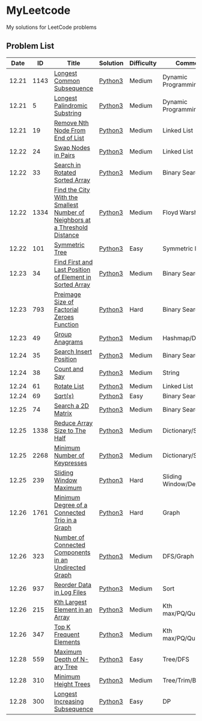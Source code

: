 # MyLeetcode


My solutions for LeetCode problems

## Problem List

| Date  | ID   | Title                                                                                                                                                                                    | Solution                  | Difficulty | Comments             |
|-------|------|------------------------------------------------------------------------------------------------------------------------------------------------------------------------------------------|---------------------------|------------|----------------------|
| 12.21 | 1143 | [Longest Common Subsequence](https://leetcode.com/problems/longest-common-subsequence)                                                                                                   | [Python3](./1143/1143.py) | Medium     | Dynamic Programming  |
| 12.21 | 5    | [Longest Palindromic Substring](https://leetcode.com/problems/longest-palindromic-substring)                                                                                             | [Python3](./5/5.py)       | Medium     | Dynamic Programming  |
| 12.21 | 19   | [Remove Nth Node From End of List](https://leetcode.com/problems/remove-nth-node-from-end-of-list)                                                                                       | [Python3](./19/19.py)     | Medium     | Linked List          |
| 12.22 | 24   | [Swap Nodes in Pairs](https://leetcode.com/problems/swap-nodes-in-pairs)                                                                                                                 | [Python3](./24/24.py)     | Medium     | Linked List          |
| 12.22 | 33   | [Search in Rotated Sorted Array](https://leetcode.com/problems/search-in-rotated-sorted-array)                                                                                           | [Python3](./33/33.py)     | Medium     | Binary Search        |
| 12.22 | 1334 | [Find the City With the Smallest Number of Neighbors at a Threshold Distance](https://leetcode.com/problems/find-the-city-with-the-smallest-number-of-neighbors-at-a-threshold-distance) | [Python3](./1334/1334.py) | Medium     | Floyd Warshall       |
| 12.22 | 101  | [Symmetric Tree](https://leetcode.com/problems/symmetric-tree)                                                                                                                           | [Python3](./101/101.py)   | Easy       | Symmetric DFS        |
| 12.23 | 34   | [Find First and Last Position of Element in Sorted Array](https://leetcode.com/problems/find-first-and-last-position-of-element-in-sorted-array)                                         | [Python3](./34/34.py)     | Medium     | Binary Search        |
| 12.23 | 793  | [Preimage Size of Factorial Zeroes Function](https://leetcode.com/problems/preimage-size-of-factorial-zeroes-function)                                                                   | [Python3](./793/793.py)   | Hard       | Binary Search        |
| 12.23 | 49   | [Group Anagrams](https://leetcode.com/problems/group-anagrams)                                                                                                                           | [Python3](./49/49.py)     | Medium     | Hashmap/Dictionary   |
| 12.24 | 35   | [Search Insert Position](https://leetcode.com/problems/search-insert-position)                                                                                                           | [Python3](./35/35.py)     | Medium     | Binary Search        |
| 12.24 | 38   | [Count and Say](https://leetcode.com/problems/count-and-say)                                                                                                                             | [Python3](./38/38.py)     | Medium     | String               |
| 12.24 | 61   | [Rotate List](https://leetcode.com/problems/rotate-list)                                                                                                                                 | [Python3](./61/61.py)     | Medium     | Linked List          |
| 12.24 | 69   | [Sqrt(x)](https://leetcode.com/problems/sqrtx)                                                                                                                                           | [Python3](./69/69.py)     | Easy       | Binary Search        |
| 12.25 | 74   | [Search a 2D Matrix](https://leetcode.com/problems/search-a-2d-matrix)                                                                                                                   | [Python3](./74/74.py)     | Medium     | Binary Search        |
| 12.25 | 1338 | [Reduce Array Size to The Half](https://leetcode.com/problems/reduce-array-size-to-the-half)                                                                                             | [Python3](./1338/1338.py) | Medium     | Dictionary/Sort      |
| 12.25 | 2268 | [Minimum Number of Keypresses](https://leetcode.com/problems/minimum-number-of-keypresses)                                                                                               | [Python3](./2268/2268.py) | Medium     | Dictionary/Sort      |
| 12.25 | 239  | [Sliding Window Maximum](https://leetcode.com/problems/sliding-window-maximum)                                                                                                           | [Python3](./239/239.py)   | Hard       | Sliding Window/Deque |
| 12.26 | 1761 | [Minimum Degree of a Connected Trio in a Graph](https://leetcode.com/problems/minimum-degree-of-a-connected-trio-in-a-graph)                                                             | [Python3](./1761/1761.py) | Hard       | Graph                |
| 12.26 | 323  | [Number of Connected Components in an Undirected Graph](https://leetcode.com/problems/number-of-connected-components-in-an-undirected-graph)                                             | [Python3](./323/323.py)   | Medium     | DFS/Graph            |
| 12.26 | 937  | [Reorder Data in Log Files](https://leetcode.com/problems/reorder-data-in-log-files)                                                                                                     | [Python3](./937/937.py)   | Medium     | Sort                 |
| 12.26 | 215  | [Kth Largest Element in an Array](https://leetcode.com/problems/kth-largest-element-in-an-array)                                                                                         | [Python3](./215/215.py)   | Medium     | Kth max/PQ/QuickSort |
| 12.26 | 347  | [Top K Frequent Elements](https://leetcode.com/problems/top-k-frequent-elements)                                                                                                         | [Python3](./347/347.py)   | Medium     | Kth max/PQ/QuickSort |
| 12.28 | 559  | [Maximum Depth of N-ary Tree](https://leetcode.com/problems/maximum-depth-of-n-ary-tree)                                                                                                 | [Python3](./559/559.py)   | Easy       | Tree/DFS             |
| 12.28 | 310  | [Minimum Height Trees](https://leetcode.com/problems/minimum-height-trees)                                                                                                               | [Python3](./310/310.py)   | Medium     | Tree/Trim/BFS        |
| 12.28 | 300  | [Longest Increasing Subsequence](https://leetcode.com/problems/longest-increasing-subsequence)                                                                                                                                                       | [Python3](./300/300.py)   | Easy       | DP                   |


 